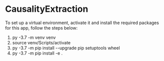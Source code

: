 # CausalityExtraction

To set up a virtual environment, activate it and install the required packages for this app, follow the steps below: 

1. py -3.7 -m venv venv
2. source venv/Scripts/activate
3. py -3.7 -m pip install --upgrade pip setuptools wheel
4. py -3.7 -m pip install -e .